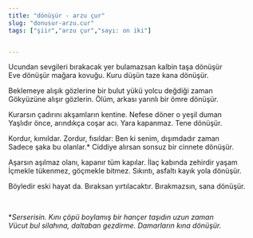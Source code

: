 ```yaml
---
title: "dönüşür - arzu çur"
slug: "donusur-arzu.cur"
tags: ["şiir","arzu çur","sayı: on iki"]


---
```

Ucundan sevgileri bırakacak yer bulamazsan kalbin taşa dönüşür\
Eve dönüşür mağara kovuğu. Kuru düşün taze kana dönüşür.

Beklemeye alışık gözlerine bir bulut yükü yolcu değdiği zaman\
Gökyüzüne alışır gözlerin. Ölüm, arkası yarınlı bir ömre dönüşür.

Kurarsın çadırını akşamların kentine. Nefese döner o yeşil duman\
Yaşlıdır önce, arındıkça coşar acı. Yara kapanmaz. Tene dönüşür.

Kordur, kımıldar. Zordur, fısıldar: Ben ki senim, dışımdadır zaman\
Sadece şaka bu olanlar.\* Ciddiye alırsan sonsuz bir cinnete dönüşür.

Aşarsın aşılmaz olanı, kapanır tüm kapılar. İlaç kabında zehirdir yaşam\
İçmekle tükenmez, göçmekle bitmez. Sıkıntı, asfaltı kayık yola dönüşür.

Böyledir eski hayat da. Bıraksan yırtılacaktır. Bırakmazsın,
sana dönüşür.

 

\**Serserisin. Kını çöpü boylamış bir hançer taşıdın uzun zaman\
Vücut bul silahına, daltaban gezdirme. Damarların kına dönüşür.*
